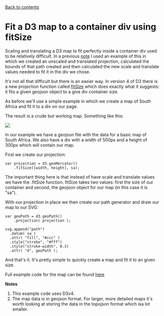 [Back to contents](http://github.com/alastairotter/data-journalism-notes)

# Fit a D3 map to a container div using fitSize

Scaling and translating a D3 map to fit perfectly inside a container div used to be relatively difficult. In a previous [note](content/fit-a-d3-map-to-a-container-div.md) I used an example of this in which we created an unscaled and translated projection, calculated the bounds of that path created and then calculated the new scale and translate values needed to fit it in the div we chose. 

It's not all that difficult but there is an easier way. In version 4 of D3 there is a new projection function called [fitSize](https://github.com/d3/d3-geo#projection_fitSize) which does exactly what it suggests: it fits a given geojson object to a give div container size.

As before we'll use a simple example in which we create a map of South Africa and fit it to a div on our page. 

The result is a crude but working map. Something like this: 

![](https://github.com/alastairotter/data-journalism-notes/blob/master/images/samap.png)

In our example we have a geojson file with the data for a basic map of South Africa. We also have a div with a width of 500px and a height of 300px which will contain our map. 

First we create our projection: 

    var projection = d3.geoMercator()
        .fitSize([width, height], sa);

The important thing here is that instead of have scale and translate values we have the .fitSize function. fitSize takes two values: first the size of our container and second, the geojson object for our map (in this case it is "sa").

With our projection in place we then create our path generator and draw our map to our SVG: 

    var geoPath = d3.geoPath()
        .projection( projection );

    svg.append("path")
      .datum( sa )
      .attr( "fill", "#ccc" )
      .style("stroke", "#fff")
      .style("stroke-width", 0.3)
      .attr( "d", geoPath );

And that's it. It's pretty simple to quickly create a map and fit it to an given size. 

Full example code for the map can be found [here](https://github.com/alastairotter/data-journalism-beginners/tree/master/examples/fit-d3-map-to-container-part-2)

**Notes**
1. This example code uses D3v4.
2. The map data is in geojson format. For larger, more detailed maps it's worth looking at storing the data in the topojson format which isa lot smaller.

